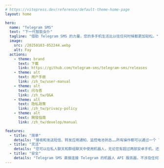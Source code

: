 ```yaml
---
# https://vitepress.dev/reference/default-theme-home-page
layout: home

hero:
  name: "Telegram SMS"
  text: "下一代智能女仆"
  tagline: "借助 Telegram SMS 的力量，您的多手机生活比以往任何时候都更加轻松。"
  image:
    src: /20250103-052244.webp
    alt: Fay
  actions:
    - theme: brand
      text: 下載
      link: https://github.com/telegram-sms/telegram-sms/releases
    - theme: alt
      text: 用户手册
      link: /zh_tw/user-manual
    - theme: alt
      text: 问与答
      link: /zh_tw/Q&A
    - theme: alt
      text: 隐私政策
      link: /zh_tw/privacy-policy
    - theme: alt
      text: 開發指南
      link: /zh_tw/develop/manual

features:
  - title: "简单"
    details: "接收和发送短信、转发应用通知、监控电池状态……所有操作都可以通过一个 Telegram 机器人完成。"
  - title: "灵活"
    details: "您可以在私人聊天和群组聊天中使用机器人，无论您有超过两部安卓手机，还是与其他人共享机器人，都能轻松应对。"
  - title: "安全"
    details: "Telegram SMS 直接连接 Telegram 的机器人 API 服务器，不涉及任何第三方服务。"
---
```


